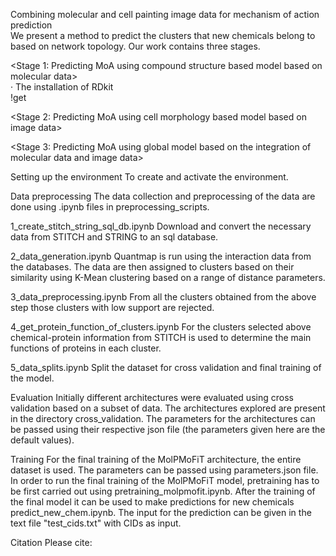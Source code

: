 Combining molecular and cell painting image data for mechanism of action prediction   
We present a method to predict the clusters that new chemicals belong to based on network topology. Our work contains three stages.   

<Stage 1: Predicting MoA using compound structure based model based on molecular data>  
· The installation of RDkit  
!get   




<Stage 2: Predicting MoA using cell morphology based model based on image data>


<Stage 3: Predicting MoA using global model based on the integration of molecular data and image data>




Setting up the environment
To create and activate the environment.

 

Data preprocessing
The data collection and preprocessing of the data are done using .ipynb files in preprocessing_scripts.

1_create_stitch_string_sql_db.ipynb
Download and convert the necessary data from STITCH and STRING to an sql database.

2_data_generation.ipynb
Quantmap is run using the interaction data from the databases. The data are then assigned to clusters based on their similarity using K-Mean clustering based on a range of distance parameters.

3_data_preprocessing.ipynb
From all the clusters obtained from the above step those clusters with low support are rejected.

4_get_protein_function_of_clusters.ipynb
For the clusters selected above chemical-protein information from STITCH is used to determine the main functions of proteins in each cluster.

5_data_splits.ipynb
Split the dataset for cross validation and final training of the model.

Evaluation
Initially different architectures were evaluated using cross validation based on a subset of data. The architectures explored are present in the directory cross_validation. The parameters for the architectures can be passed using their respective json file (the parameters given here are the default values).


Training
For the final training of the MolPMoFiT architecture, the entire dataset is used. The parameters can be passed using parameters.json file. In order to run the final training of the MolPMoFiT model, pretraining has to be first carried out using pretraining_molpmofit.ipynb. After the training of the final model it can be used to make predictions for new chemicals predict_new_chem.ipynb. The input for the prediction can be given in the text file "test_cids.txt" with CIDs as input.


Citation
Please cite:


